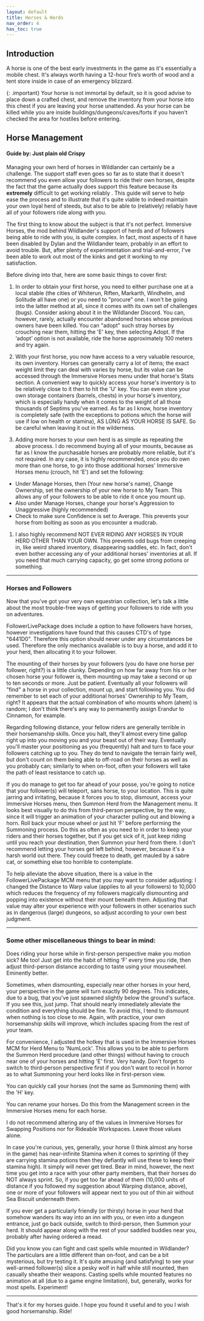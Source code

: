 ```yaml
---
layout: default
title: Horses & Herds
nav_order: 4
has_toc: true
---
```


## Introduction

A horse is one of the best early investments in the game as it's essentially a mobile chest. It's always worth having a 12-hour fire’s worth of wood and a tent store inside in case of an emergency blizzard. 

{: .important}
Your horse is not immortal by default, so it is good advise to place down a crafted chest, and remove the inventory from your horse into this chest if you are leaving your horse unattended. As your horse can be killed while you are inside buildings/dungeons/caves/forts if you haven't checked the area for hostiles before entering.




## Horse Management

#### Guide by: Just plain old Crispy

Managing your own herd of horses in Wildlander can certainly be a challenge.  The support staff even goes so far as to state that it doesn't recommend you even allow your followers to ride their own horses, despite the fact that the game actually does support this feature because its **extremely** difficult to get working reliably .  This guide will serve to help ease the process and to illustrate that it's quite viable to indeed maintain your own loyal herd of steeds, but also to be able to (relatively) reliably have all of your followers ride along with you.

The first thing to know about the subject is that it's not perfect.  Immersive Horses, the mod behind Wildlander's support of herds and of followers being able to ride with you, is quite complex.  In fact, most aspects of it have been disabled by Dylan and the Wildlander team, probably in an effort to avoid trouble.  But, after plenty of experimentation and trial-and-error, I've been able to work out most of the kinks and get it working to my satisfaction.

Before diving into that, here are some basic things to cover first:

1. In order to obtain your first horse, you need to either purchase one at a local stable (the cities of Whiterun, Riften, Markarth, Windhelm, and Solitude all have one) or you need to "procure" one.  I won't be going into the latter method at all, since it comes with its own set of challenges (bugs).  Consider asking about it in the Wildlander Discord.  You can, however, rarely, actually encounter abandoned horses whose previous owners have been killed.  You can "adopt" such stray horses by crouching near them, hitting the 'E' key, then selecting Adopt. If the ‘adopt’ option is not available, ride the horse approximately 100 meters and try again. 

1. With your first horse, you now have access to a very valuable resource, its own inventory.  Horses can generally carry a lot of items; the exact weight limit they can deal with varies by horse, but its value can be accessed through the Immersive Horses menu under that horse's Stats section.  A convenient way to quickly access your horse's inventory is to be relatively close to it then to hit the 'U' key.  You can even store your own storage containers (barrels, chests) in your horse's inventory, which is especially handy when it comes to the weight of all those thousands of Septims you've earned.  As far as I know, horse inventory is completely safe (with the exceptions to potions which the horse will use if low on health or stamina), AS LONG AS YOUR HORSE IS SAFE.  So be careful when leaving it out in the wilderness.

1.  Adding more horses to your own herd is as simple as repeating the above process.  I do recommend buying all of your mounts, because as far as I know the purchasable horses are probably more reliable, but it's not required.  In any case, it is highly recommended, once you do own more than one horse, to go into those additional horses' Immersive Horses menu (crouch, hit 'E') and set the following:
* Under Manage Horses, then (Your new horse's name), Change Ownership, set the ownership of your new horse to My Team.  This allows any of your followers to be able to ride it once you mount up.
* Also under Manage Horses, change your horse's Aggression to Unaggressive 			(highly recommended)
* Check to make sure Confidence is set to Average.  This prevents your horse 			from bolting as soon as you encounter a mudcrab.

1. I also highly recommend NOT EVER RIDING ANY HORSES IN YOUR HERD OTHER THAN YOUR OWN.  This prevents odd bugs from creeping in, like weird shared inventory, disappearing saddles, etc.  In fact, don't even bother accessing any of your additional horses' inventories at all.  If you need that much carrying capacity, go get some strong potions or something.

---

### Horses and Followers

Now that you've got your very own equestrian collection, let's talk a little about the most trouble-free ways of getting your followers to ride with you on adventures.

FollowerLivePackage does include a option to have followers have horses, however investigations have found that this causes CTD's of type "6441D0". Therefore this option should never under any circumstances be used. Therefore the only mechanics available is to buy a horse, and add it to your herd, then allocating it to your follower.

The mounting of their horses by your followers (you do have one horse per follower, right?) is a little clunky.  Depending on how far away from his or her chosen horse your follower is, them mounting up may take a second or up to ten seconds or more.  Just be patient.  Eventually all your followers will "find" a horse in your collection, mount up, and start following you.  You did remember to set each of your additional horses' Ownership to My Team, right?  It appears that the actual combination of who mounts whom (ahem) is random; I don't think there's any way to permanently assign Erandur to Cinnamon, for example.

Regarding following distance, your fellow riders are generally terrible in their horsemanship skills.  Once you halt, they'll almost every time gallop right up into you moving you and your beast out of their way.  Eventually you'll master your positioning as you (frequently) halt and turn to face your followers catching up to you.  They do tend to navigate the terrain fairly well, but don't count on them being able to off-road on their horses as well as you probably can; similarly to when on-foot, often your followers will take the path of least resistance to catch up.

If you do manage to get too far ahead of your posse, you're going to notice that your follower(s) will teleport, sans horse, to your location.  This is quite jarring and irritating, because it forces you to stop, dismount, access your Immersive Horses menu, then Summon Herd from the Management menu.  It looks best visually to do this from third-person perspective, by the way, since it will trigger an animation of your character pulling out and blowing a horn.  Roll back your mouse wheel or just hit 'F' before performing the Summoning process.  Do this as often as you need to in order to keep your riders and their horses together, but if you get sick of it, just keep riding until you reach your destination, then Summon your herd from there.  I don't recommend letting your horses get left behind, however, because it's a harsh world out there.  They could freeze to death, get mauled by a sabre cat, or something else too horrible to contemplate.

To help alleviate the above situation, there is a value in the FollowerLivePackage MCM menu that you may want to consider adjusting:  I changed the Distance to Warp value (applies to all your followers) to 10,000 which reduces the frequency of my followers magically dismounting and popping into existence without their mount beneath them.  Adjusting that value may alter your experience with your followers in other scenarios such as in dangerous (large) dungeons, so adjust according to your own best judgment.

---

### Some other miscellaneous things to bear in mind:

Does riding your horse while in first-person perspective make you motion sick?  Me too!  Just get into the habit of hitting 'F' every time you ride, then adjust third-person distance according to taste using your mousewheel.  Eminently better.

Sometimes, when dismounting, especially near other horses in your herd, your perspective in the game will turn exactly 90 degrees.  This indicates, due to a bug, that you've just spawned slightly below the ground's surface.  If you see this, just jump.  That should nearly immediately alleviate the condition and everything should be fine.  To avoid this, I tend to dismount when nothing is too close to me.  Again, with practice, your own horsemanship skills will improve, which includes spacing from the rest of your team.

For convenience, I adjusted the hotkey that is used in the Immersive Horses MCM for Herd Menu to 'NumLock'.  This allows you to be able to perform the Summon Herd procedure (and other things) without having to crouch near one of your horses and hitting 'E' first.  Very handy.  Don't forget to switch to third-person perspective first if you don't want to recoil in horror as to what Summoning your herd looks like in first-person view.

You can quickly call your horses (not the same as Summoning them) with the 'H' key.

You can rename your horses.  Do this from the Management screen in the Immersive Horses menu for each horse.

I do not recommend altering any of the values in Immersive Horses for Swapping Positions nor for Rideable Workspaces.  Leave those values alone.

In case you're curious, yes, generally, your horse (I think almost any horse in the game) has near-infinite Stamina when it comes to sprinting (if they are carrying stamina potions then they defiantly will use these to keep their stamina high). It simply will never get tired.  Bear in mind, however, the next time you get into a race with your other party members, that their horses do NOT always sprint.  So, if you get too far ahead of them (10,000 units of distance if you followed my suggestion about Warping distance, above), one or more of your followers will appear next to you out of thin air without Sea Biscuit underneath them.

If you ever get a particularly friendly (or thirsty) horse in your herd that somehow wanders its way into an inn with you, or even into a dungeon entrance, just go back outside, switch to third-person, then Summon your herd.  It should appear along with the rest of your saddled buddies near you, probably after having ordered a mead.

Did you know you can fight and cast spells while mounted in Wildlander?  The particulars are a little different than on-foot, and can be a bit mysterious, but try testing it.  It's quite amusing (and satisfying) to see your well-armed follower(s) slice a pesky wolf in half while still mounted, then casually sheathe their weapons.  Casting spells while mounted features no animation at all (due to a game engine limitation), but, generally, works for most spells.  Experiment!

---

That's it for my horses guide.  I hope you found it useful and to you I wish good horsemanship.  Ride!

